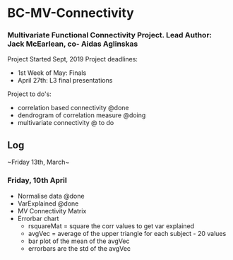 # BC-MV-Connectivity
 ### Multivariate Functional Connectivity Project. Lead Author: Jack McEarlean, co- Aidas Aglinskas
Project Started Sept, 2019
Project deadlines:
- 1st Week of May: Finals
- April 27th: L3 final presentations

Project to do's: 
  - correlation based connectivity @done
  - dendrogram of correlation measure  @doing 
  - multivariate connectivity @ to do
  
 ## Log

  ~Friday 13th, March~
 ### Friday, 10th April
  - Normalise data @done
  - VarExplained @done
  - MV Connectivity Matrix
  - Errorbar chart
    - rsquareMat = square the corr values to get var explained
    - avgVec = average of the upper triangle for each subject - 20 values
    - bar plot of the mean of the avgVec
    - errorbars are the std of the avgVec
 
 
 
